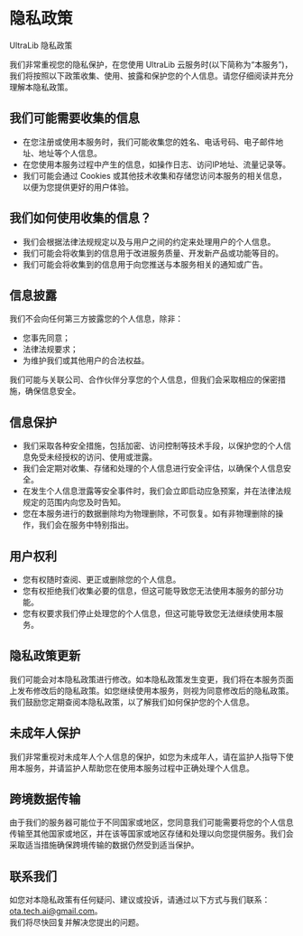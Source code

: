# 隐私政策
UltraLib 隐私政策

我们非常重视您的隐私保护，在您使用 UltraLib 云服务时(以下简称为“本服务”)，我们将按照以下政策收集、使用、披露和保护您的个人信息。请您仔细阅读并充分理解本隐私政策。

## 我们可能需要收集的信息

- 在您注册或使用本服务时，我们可能收集您的姓名、电话号码、电子邮件地址、地址等个人信息。
- 在您使用本服务过程中产生的信息，如操作日志、访问IP地址、流量记录等。
- 我们可能会通过 Cookies 或其他技术收集和存储您访问本服务的相关信息，以便为您提供更好的用户体验。

## 我们如何使用收集的信息？

- 我们会根据法律法规规定以及与用户之间的约定来处理用户的个人信息。
- 我们可能会将收集到的信息用于改进服务质量、开发新产品或功能等目的。
- 我们可能会将收集到的信息用于向您推送与本服务相关的通知或广告。

## 信息披露

我们不会向任何第三方披露您的个人信息，除非：

- 您事先同意；
- 法律法规要求；
- 为维护我们或其他用户的合法权益。

我们可能与关联公司、合作伙伴分享您的个人信息，但我们会采取相应的保密措施，确保信息安全。

## 信息保护

- 我们采取各种安全措施，包括加密、访问控制等技术手段，以保护您的个人信息免受未经授权的访问、使用或泄露。
- 我们会定期对收集、存储和处理的个人信息进行安全评估，以确保个人信息安全。
- 在发生个人信息泄露等安全事件时，我们会立即启动应急预案，并在法律法规规定的范围内向您及时告知。
- 您在本服务进行的数据删除均为物理删除，不可恢复。如有非物理删除的操作，我们会在服务中特别指出。

## 用户权利

- 您有权随时查阅、更正或删除您的个人信息。
- 您有权拒绝我们收集必要的信息，但这可能导致您无法使用本服务的部分功能。
- 您有权要求我们停止处理您的个人信息，但这可能导致您无法继续使用本服务。

## 隐私政策更新

我们可能会对本隐私政策进行修改。如本隐私政策发生变更，我们将在本服务页面上发布修改后的隐私政策。如您继续使用本服务，则视为同意修改后的隐私政策。  
我们鼓励您定期查阅本隐私政策，以了解我们如何保护您的个人信息。

## 未成年人保护

我们非常重视对未成年人个人信息的保护，如您为未成年人，请在监护人指导下使用本服务，并请监护人帮助您在使用本服务过程中正确处理个人信息。

## 跨境数据传输

由于我们的服务器可能位于不同国家或地区，您同意我们可能需要将您的个人信息传输至其他国家或地区，并在该等国家或地区存储和处理以向您提供服务。我们会采取适当措施确保跨境传输的数据仍然受到适当保护。

## 联系我们

如您对本隐私政策有任何疑问、建议或投诉，请通过以下方式与我们联系：ota.tech.ai@gmail.com。  
我们将尽快回复并解决您提出的问题。